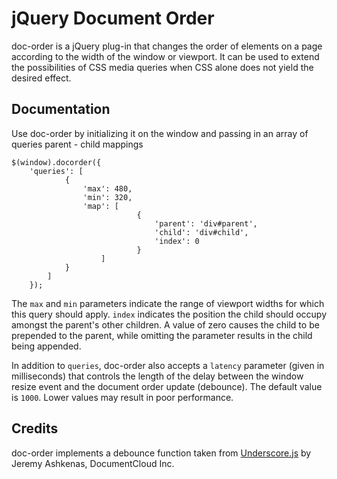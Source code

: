 jQuery Document Order
=====================

doc-order is a jQuery plug-in that changes the order of elements on a page according to
the width of the window or viewport. It can be used to extend the possibilities of 
CSS media queries when CSS alone does not yield the desired effect.

Documentation
-------------

Use doc-order by initializing it on the window and passing in an array of queries parent - child mappings

	$(window).docorder({
		'queries': [
				{
					'max': 480,
					'min': 320,
					'map': [
								{
									'parent': 'div#parent',
									'child': 'div#child',
									'index': 0
								}
						]
				}
			]
		});
		
The <code>max</code> and <code>min</code> parameters indicate the range of viewport widths
for which this query should apply. <code>index</code> indicates the position the
child should occupy amongst the parent's other children. A value of zero causes the child
to be prepended to the parent, while omitting the parameter results in the child being appended.

In addition to <code>queries</code>, doc-order also accepts a <code>latency</code> parameter (given in milliseconds) 
that controls the length of the delay between the window resize event and the document order
update (debounce). The default value is <code>1000</code>. Lower values may
result in poor performance.

Credits
-------

doc-order implements a debounce function taken from [Underscore.js](http://underscorejs.org) by Jeremy Ashkenas, DocumentCloud Inc.